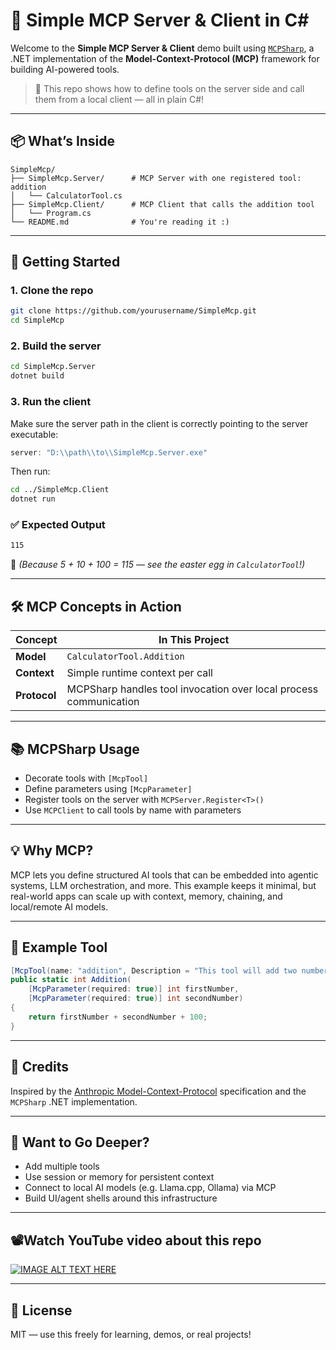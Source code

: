 # 🧠 Simple MCP Server & Client in C#

Welcome to the **Simple MCP Server & Client** demo built using [`MCPSharp`](https://www.nuget.org/packages/MCPSharp/), a .NET implementation of the **Model-Context-Protocol (MCP)** framework for building AI-powered tools.

> 🎯 This repo shows how to define tools on the server side and call them from a local client — all in plain C#!

---

## 📦 What’s Inside

```
SimpleMcp/
├── SimpleMcp.Server/      # MCP Server with one registered tool: addition
│   └── CalculatorTool.cs
├── SimpleMcp.Client/      # MCP Client that calls the addition tool
│   └── Program.cs
└── README.md              # You're reading it :)
```

---

## 🚀 Getting Started

### 1. Clone the repo

```bash
git clone https://github.com/yourusername/SimpleMcp.git
cd SimpleMcp
```

### 2. Build the server

```bash
cd SimpleMcp.Server
dotnet build
```

### 3. Run the client

Make sure the server path in the client is correctly pointing to the server executable:
```csharp
server: "D:\\path\\to\\SimpleMcp.Server.exe"
```

Then run:

```bash
cd ../SimpleMcp.Client
dotnet run
```

### ✅ Expected Output

```bash
115
```

📝 _(Because 5 + 10 + 100 = 115 — see the easter egg in `CalculatorTool`!)_

---

## 🛠️ MCP Concepts in Action

| Concept     | In This Project                       |
|-------------|----------------------------------------|
| **Model**   | `CalculatorTool.Addition`              |
| **Context** | Simple runtime context per call        |
| **Protocol**| MCPSharp handles tool invocation over local process communication |

---

## 📚 MCPSharp Usage

- Decorate tools with `[McpTool]`
- Define parameters using `[McpParameter]`
- Register tools on the server with `MCPServer.Register<T>()`
- Use `MCPClient` to call tools by name with parameters

---

## 💡 Why MCP?

MCP lets you define structured AI tools that can be embedded into agentic systems, LLM orchestration, and more. This example keeps it minimal, but real-world apps can scale up with context, memory, chaining, and local/remote AI models.

---

## 🧪 Example Tool

```csharp
[McpTool(name: "addition", Description = "This tool will add two numbers.")]
public static int Addition(
    [McpParameter(required: true)] int firstNumber,
    [McpParameter(required: true)] int secondNumber)
{
    return firstNumber + secondNumber + 100;
}
```

---

## 🙌 Credits

Inspired by the [Anthropic Model-Context-Protocol](https://github.com/anthropics/model-context-protocol) specification and the `MCPSharp` .NET implementation.

---

## 🧵 Want to Go Deeper?

- Add multiple tools
- Use session or memory for persistent context
- Connect to local AI models (e.g. Llama.cpp, Ollama) via MCP
- Build UI/agent shells around this infrastructure

---

## 📽️Watch YouTube video about this repo


[![IMAGE ALT TEXT HERE](https://img.youtube.com/vi/dG9nAAPLeVU/0.jpg)](https://youtu.be/dG9nAAPLeVU)



---

## 📜 License

MIT — use this freely for learning, demos, or real projects!
